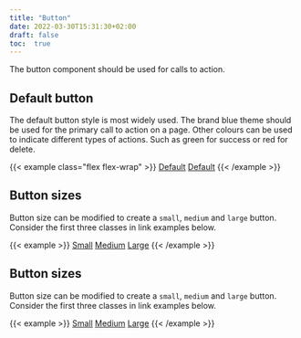 ```yaml
---
title: "Button"
date: 2022-03-30T15:31:30+02:00
draft: false
toc:  true
---
```


The button component should be used for calls to action.


## Default button

The default button style is most widely used. The brand blue theme should be used for the primary call to action on a page. Other colours can be used to indicate different types of actions. Such as green for success or red for delete.


{{< example class="flex flex-wrap" >}}
<a class="px-4 py-3 text-lg leading-snug inline-block transform transition focus:outline-none focus:ring rounded-md text-center no-underline whitespace-nowrap appearance-none bg-brand hover:bg-brand-light active:bg-brand-dark text-white" href="#">Default</a>
<a class="px-4 py-3 text-lg leading-snug inline-block transform transition focus:outline-none focus:ring rounded-md text-center no-underline whitespace-nowrap appearance-none bg-brand hover:bg-brand-light active:bg-brand-dark text-white" href="#">Default</a>
{{< /example >}}



## Button sizes

Button size can be modified to create a `small`, `medium` and `large` button. Consider the first three classes in link examples below.


{{< example >}}
<a class="px-2 py-1 text-sm leading-snug inline-block transform transition focus:outline-none focus:ring rounded-md text-center no-underline whitespace-nowrap appearance-none bg-brand hover:bg-brand-light active:bg-brand-dark text-white" href="#">Small</a>
<a class="px-3 py-2 text-md leading-snug inline-block transform transition focus:outline-none focus:ring rounded-md text-center no-underline whitespace-nowrap appearance-none bg-brand hover:bg-brand-light active:bg-brand-dark text-white" href="#">Medium</a>
<a class="px-4 py-3 text-lg leading-snug inline-block transform transition focus:outline-none focus:ring rounded-md text-center no-underline whitespace-nowrap appearance-none bg-brand hover:bg-brand-light active:bg-brand-dark text-white" href="#">Large</a>
{{< /example >}}


## Button sizes

Button size can be modified to create a `small`, `medium` and `large` button. Consider the first three classes in link examples below.


{{< example >}}
<a class="px-2 py-1 text-sm leading-snug inline-block transform transition focus:outline-none focus:ring rounded-md text-center no-underline whitespace-nowrap appearance-none bg-brand hover:bg-brand-light active:bg-brand-dark text-white" href="#">Small</a>
<a class="px-3 py-2 text-md leading-snug inline-block transform transition focus:outline-none focus:ring rounded-md text-center no-underline whitespace-nowrap appearance-none bg-brand hover:bg-brand-light active:bg-brand-dark text-white" href="#">Medium</a>
<a class="px-4 py-3 text-lg leading-snug inline-block transform transition focus:outline-none focus:ring rounded-md text-center no-underline whitespace-nowrap appearance-none bg-brand hover:bg-brand-light active:bg-brand-dark text-white" href="#">Large</a>
{{< /example >}}

